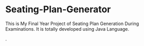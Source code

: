 # Seating-Plan-Generator

This is My Final Year Project of Seating Plan Generation During Examinations. It is totally developed using Java Language.
















































































.






































